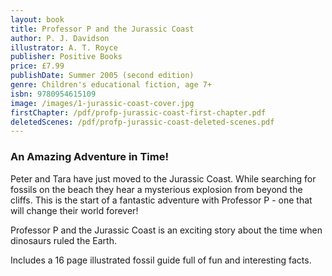 ```yaml
---
layout: book
title: Professor P and the Jurassic Coast
author: P. J. Davidson
illustrator: A. T. Royce
publisher: Positive Books
price: £7.99
publishDate: Summer 2005 (second edition)
genre: Children's educational fiction, age 7+
isbn: 9780954615109
image: /images/1-jurassic-coast-cover.jpg
firstChapter: /pdf/profp-jurassic-coast-first-chapter.pdf
deletedScenes: /pdf/profp-jurassic-coast-deleted-scenes.pdf
---
```


### An Amazing Adventure in Time!

Peter and Tara have just moved to the Jurassic Coast. While searching for fossils on the beach they hear a mysterious explosion from beyond the cliffs. This is the start of a fantastic adventure with Professor P - one that will change their world forever!

Professor P and the Jurassic Coast is an exciting story about the time when dinosaurs ruled the Earth.

Includes a 16 page illustrated fossil guide full of fun and interesting facts.

